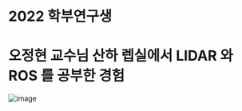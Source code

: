 # 2022 학부연구생 

# 오정현 교수님 산하 렙실에서 LIDAR 와 ROS 를 공부한 경험

![image](https://github.com/kroker22/2022_LIDAR/assets/156269847/f854dbf7-facc-498b-b31a-0bc4346036e6)
